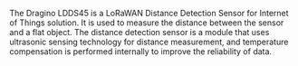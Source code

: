 The Dragino LDDS45 is a LoRaWAN Distance Detection Sensor for Internet of Things solution. It is used to measure the distance between the sensor and a flat object. The distance detection sensor is a module that uses ultrasonic sensing technology for distance measurement, and temperature compensation is performed internally to improve the reliability of data.